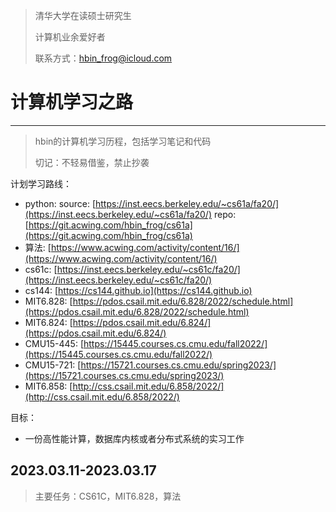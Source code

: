 > 清华大学在读硕士研究生
>
> 计算机业余爱好者
>
> 联系方式：hbin_frog@icloud.com
>
> 

# 计算机学习之路

------

> hbin的计算机学习历程，包括学习笔记和代码
>
> 切记：不轻易借鉴，禁止抄袭

计划学习路线：

- python: source: [https://inst.eecs.berkeley.edu/~cs61a/fa20/](https://inst.eecs.berkeley.edu/~cs61a/fa20/) repo: [https://git.acwing.com/hbin_frog/cs61a](https://git.acwing.com/hbin_frog/cs61a)
- 算法: [https://www.acwing.com/activity/content/16/](https://www.acwing.com/activity/content/16/)
- cs61c: [https://inst.eecs.berkeley.edu/~cs61c/fa20/](https://inst.eecs.berkeley.edu/~cs61c/fa20/)
- cs144: [https://cs144.github.io](https://cs144.github.io)
- MIT6.828: [https://pdos.csail.mit.edu/6.828/2022/schedule.html](https://pdos.csail.mit.edu/6.828/2022/schedule.html)
- MIT6.824: [https://pdos.csail.mit.edu/6.824/](https://pdos.csail.mit.edu/6.824/)
- CMU15-445: [https://15445.courses.cs.cmu.edu/fall2022/](https://15445.courses.cs.cmu.edu/fall2022/)
- CMU15-721: [https://15721.courses.cs.cmu.edu/spring2023/](https://15721.courses.cs.cmu.edu/spring2023/)
- MIT6.858: [http://css.csail.mit.edu/6.858/2022/](http://css.csail.mit.edu/6.858/2022/)

目标：

- 一份高性能计算，数据库内核或者分布式系统的实习工作

## 2023.03.11-2023.03.17

> 主要任务：CS61C，MIT6.828，算法













